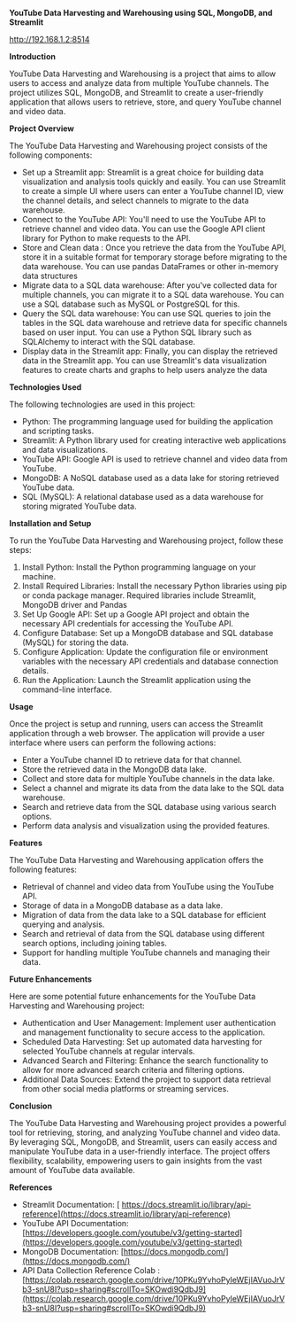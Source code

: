 **YouTube Data Harvesting and Warehousing using SQL, MongoDB, and Streamlit**

http://192.168.1.2:8514

**Introduction**

YouTube Data Harvesting and Warehousing is a project that aims to allow users to access and analyze data from multiple YouTube channels. The project utilizes SQL, MongoDB, and Streamlit to create a user-friendly application that allows users to retrieve, store, and query YouTube channel and video data.

**Project Overview**

The YouTube Data Harvesting and Warehousing project consists of the following components:
- Set up a Streamlit app: Streamlit is a great choice for building data visualization and analysis tools quickly and easily. You can use Streamlit to create a simple UI where users can enter a YouTube channel ID, view the channel details, and select channels to migrate to the data warehouse.
- Connect to the YouTube API: You'll need to use the YouTube API to retrieve channel and video data. You can use the Google API client library for Python to make requests to the API.
- Store and Clean data : Once you retrieve the data from the YouTube API, store it in a suitable format for temporary storage before migrating to the data warehouse. You can use pandas DataFrames or other in-memory data structures
- Migrate data to a SQL data warehouse: After you've collected data for multiple channels, you can migrate it to a SQL data warehouse. You can use a SQL database such as MySQL or PostgreSQL for this.
- Query the SQL data warehouse: You can use SQL queries to join the tables in the SQL data warehouse and retrieve data for specific channels based on user input. You can use a Python SQL library such as SQLAlchemy to interact with the SQL database.
- Display data in the Streamlit app: Finally, you can display the retrieved data in the Streamlit app. You can use Streamlit's data visualization features to create charts and graphs to help users analyze the data

**Technologies Used**

The following technologies are used in this project:
- Python: The programming language used for building the application and scripting tasks.
- Streamlit: A Python library used for creating interactive web applications and data visualizations.
- YouTube API: Google API is used to retrieve channel and video data from YouTube.
- MongoDB: A NoSQL database used as a data lake for storing retrieved YouTube data.
- SQL (MySQL): A relational database used as a data warehouse for storing migrated YouTube data.

**Installation and Setup**

To run the YouTube Data Harvesting and Warehousing project, follow these steps:
1. Install Python: Install the Python programming language on your machine.
2. Install Required Libraries: Install the necessary Python libraries using pip or conda package manager. Required libraries include Streamlit, MongoDB driver and Pandas
3. Set Up Google API: Set up a Google API project and obtain the necessary API credentials for accessing the YouTube API.
4. Configure Database: Set up a MongoDB database and SQL database (MySQL) for storing the data.
5. Configure Application: Update the configuration file or environment variables with the necessary API credentials and database connection details.
6. Run the Application: Launch the Streamlit application using the command-line interface.

**Usage**

Once the project is setup and running, users can access the Streamlit application through a web browser. The application will provide a user interface where users can perform the following actions:
- Enter a YouTube channel ID to retrieve data for that channel.
- Store the retrieved data in the MongoDB data lake.
- Collect and store data for multiple YouTube channels in the data lake.
- Select a channel and migrate its data from the data lake to the SQL data warehouse.
- Search and retrieve data from the SQL database using various search options.
- Perform data analysis and visualization using the provided features.

**Features**

The YouTube Data Harvesting and Warehousing application offers the following features:
- Retrieval of channel and video data from YouTube using the YouTube API.
- Storage of data in a MongoDB database as a data lake.
- Migration of data from the data lake to a SQL database for efficient querying and analysis.
- Search and retrieval of data from the SQL database using different search options, including joining tables.
- Support for handling multiple YouTube channels and managing their data.

**Future Enhancements**

Here are some potential future enhancements for the YouTube Data Harvesting and Warehousing project:
- Authentication and User Management: Implement user authentication and management functionality to secure access to the application.
- Scheduled Data Harvesting: Set up automated data harvesting for selected YouTube channels at regular intervals.
- Advanced Search and Filtering: Enhance the search functionality to allow for more advanced search criteria and filtering options.
- Additional Data Sources: Extend the project to support data retrieval from other social media platforms or streaming services.

**Conclusion**

The YouTube Data Harvesting and Warehousing project provides a powerful tool for retrieving, storing, and analyzing YouTube channel and video data. By leveraging SQL, MongoDB, and Streamlit, users can easily access and manipulate YouTube data in a user-friendly interface. The project offers flexibility, scalability, empowering users to gain insights from the vast amount of YouTube data available.

**References**

- Streamlit Documentation: [ https://docs.streamlit.io/library/api-reference](https://docs.streamlit.io/library/api-reference)
- YouTube API Documentation: [https://developers.google.com/youtube/v3/getting-started](https://developers.google.com/youtube/v3/getting-started)
- MongoDB Documentation: [https://docs.mongodb.com/](https://docs.mongodb.com/)
- API Data Collection Reference Colab : [https://colab.research.google.com/drive/10PKu9YvhoPyIeWEjIAVuoJrVb3-snU8I?usp=sharing#scrollTo=SKOwdi9QdbJ9](https://colab.research.google.com/drive/10PKu9YvhoPyIeWEjIAVuoJrVb3-snU8I?usp=sharing#scrollTo=SKOwdi9QdbJ9)